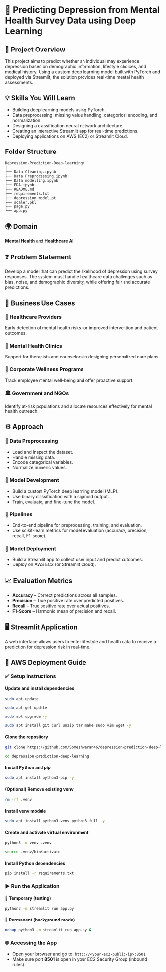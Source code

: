 # 🧠 Predicting Depression from Mental Health Survey Data using Deep Learning

## 📄 Project Overview
This project aims to predict whether an individual may experience depression based on demographic information, lifestyle choices, and medical history. Using a custom deep learning model built with PyTorch and deployed via Streamlit, the solution provides real-time mental health assessments.

## 💡 Skills You Will Learn
- Building deep learning models using PyTorch.
- Data preprocessing: missing value handling, categorical encoding, and normalization.
- Designing a classification neural network architecture.
- Creating an interactive Streamlit app for real-time predictions.
- Deploying applications on AWS (EC2) or Streamlit Cloud.


## Folder Structure
```
Depression-Prediction-Deep-learning/
|
├── Data Cleaning.ipynb
├── Data Preprocessing.ipynb
├── Data modelling.ipynb
├── EDA.ipynb
├── README.md
├── requirements.txt
├── depression_model.pt
├── scaler.pkl
├── page.py
└── app.py
```

## 🌍 Domain
**Mental Health** and **Healthcare AI**

## ❓ Problem Statement
Develop a model that can predict the likelihood of depression using survey responses. The system must handle healthcare data challenges such as bias, noise, and demographic diversity, while offering fair and accurate predictions.

## 💼 Business Use Cases

### 🏥 Healthcare Providers
Early detection of mental health risks for improved intervention and patient outcomes.

### 🧠 Mental Health Clinics
Support for therapists and counselors in designing personalized care plans.

### 🏢 Corporate Wellness Programs
Track employee mental well-being and offer proactive support.

### 🏛️ Government and NGOs
Identify at-risk populations and allocate resources effectively for mental health outreach.

## ⚙️ Approach

### 🔹 Data Preprocessing
- Load and inspect the dataset.
- Handle missing data.
- Encode categorical variables.
- Normalize numeric values.

### 🔹 Model Development
- Build a custom PyTorch deep learning model (MLP).
- Use binary classification with a sigmoid output.
- Train, evaluate, and fine-tune the model.

### 🔹 Pipelines
- End-to-end pipeline for preprocessing, training, and evaluation.
- Use scikit-learn metrics for model evaluation (accuracy, precision, recall, F1-score).

### 🔹 Model Deployment
- Build a Streamlit app to collect user input and predict outcomes.
- Deploy on AWS EC2 (or Streamlit Cloud).

## 📈 Evaluation Metrics
- **Accuracy** – Correct predictions across all samples.
- **Precision** – True positive rate over predicted positives.
- **Recall** – True positive rate over actual positives.
- **F1-Score** – Harmonic mean of precision and recall.

## 🖥️ Streamlit Application
A web interface allows users to enter lifestyle and health data to receive a prediction for depression risk in real-time.

## 🚀 AWS Deployment Guide

### ✅ Setup Instructions
#### Update and install dependencies
```bash
sudo apt update
```
```bash
sudo apt-get update
```
```bash
sudo apt upgrade -y
```
```bash
sudo apt install git curl unzip tar make sudo vim wget -y
```
#### Clone the repository
```bash
git clone https://github.com/Someshwaran46/depression-prediction-deep-learning
```
```bash
cd depression-prediction-deep-learning
```
#### Install Python and pip
```bash
sudo apt install python3-pip -y
```
#### (Optional) Remove existing venv
```bash
rm -rf .venv
```
#### Install venv module
```bash
sudo apt install python3-venv python3-full -y
```
#### Create and activate virtual environment
```bash
python3 -m venv .venv
```
```bash
source .venv/bin/activate
```
#### Install Python dependencies
```bash
pip install -r requirements.txt
````

### ▶️ Run the Application

#### 🔹 Temporary (testing)

```bash
python3 -m streamlit run app.py
```

#### 🔹 Permanent (background mode)

```bash
nohup python3 -m streamlit run app.py &
```

### 🌐 Accessing the App

* Open your browser and go to: `http://<your-ec2-public-ip>:8501`
* Make sure port **8501** is open in your EC2 Security Group (inbound rules).

